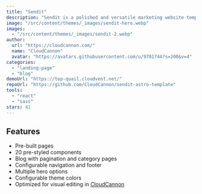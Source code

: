 ```yaml
---
title: "Sendit"
description: "Sendit is a polished and versatile marketing website template for Astro, optimized for visual editing on CloudCannon."
image: "/src/content/themes/_images/sendit-hero.webp"
images:
  - "/src/content/themes/_images/sendit-2.webp"
author:
  url: "https://cloudcannon.com/"
  name: "CloudCannon"
  avatar: "https://avatars.githubusercontent.com/u/9701744?s=200&v=4"
categories:
  - "landing-page"
  - "blog"
demoUrl: "https://top-quail.cloudvent.net/"
repoUrl: "https://github.com/CloudCannon/sendit-astro-template"
tools:
  - "react"
  - "sass"
stars: 41
---
```


<h2>Features</h2>
<ul>
  <li>Pre-built pages</li>
  <li>20 pre-styled components</li>
  <li>Blog with pagination and category pages</li>
  <li>Configurable navigation and footer</li>
  <li>Multiple hero options</li>
  <li>Configurable theme colors</li>
  <li>Optimized for visual editing in&nbsp;<a href="https://cloudcannon.com/">CloudCannon</a></li>
</ul>
